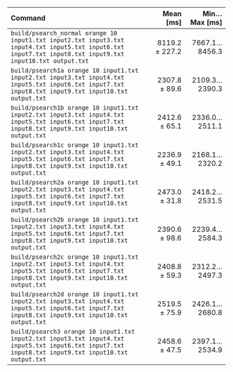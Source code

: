 | Command | Mean [ms] | Min…Max [ms] |
|:---|---:|---:|
| `build/psearch_normal orange 10 input1.txt input2.txt input3.txt input4.txt input5.txt input6.txt input7.txt input8.txt input9.txt input10.txt output.txt` | 8119.2 ± 227.2 | 7667.1…8456.3 |
| `build/psearch1a orange 10 input1.txt input2.txt input3.txt input4.txt input5.txt input6.txt input7.txt input8.txt input9.txt input10.txt output.txt` | 2307.8 ± 89.6 | 2109.3…2390.3 |
| `build/psearch1b orange 10 input1.txt input2.txt input3.txt input4.txt input5.txt input6.txt input7.txt input8.txt input9.txt input10.txt output.txt` | 2412.6 ± 65.1 | 2336.0…2511.1 |
| `build/psearch1c orange 10 input1.txt input2.txt input3.txt input4.txt input5.txt input6.txt input7.txt input8.txt input9.txt input10.txt output.txt` | 2236.9 ± 49.1 | 2168.1…2320.2 |
| `build/psearch2a orange 10 input1.txt input2.txt input3.txt input4.txt input5.txt input6.txt input7.txt input8.txt input9.txt input10.txt output.txt` | 2473.0 ± 31.8 | 2418.2…2531.5 |
| `build/psearch2b orange 10 input1.txt input2.txt input3.txt input4.txt input5.txt input6.txt input7.txt input8.txt input9.txt input10.txt output.txt` | 2390.6 ± 98.6 | 2239.4…2584.3 |
| `build/psearch2c orange 10 input1.txt input2.txt input3.txt input4.txt input5.txt input6.txt input7.txt input8.txt input9.txt input10.txt output.txt` | 2408.8 ± 59.3 | 2312.2…2497.3 |
| `build/psearch2d orange 10 input1.txt input2.txt input3.txt input4.txt input5.txt input6.txt input7.txt input8.txt input9.txt input10.txt output.txt` | 2519.5 ± 75.9 | 2426.1…2680.8 |
| `build/psearch3 orange 10 input1.txt input2.txt input3.txt input4.txt input5.txt input6.txt input7.txt input8.txt input9.txt input10.txt output.txt` | 2458.6 ± 47.5 | 2397.1…2534.9 |

